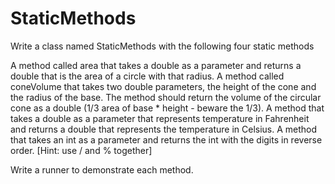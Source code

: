 # StaticMethods
Write a class named StaticMethods with the following four static methods

A method called area that takes a double as a parameter and returns a double that is the area of a circle with that radius.
A method called coneVolume that takes two double parameters, the height of the cone and the radius of the base. The method should return the volume of the circular cone as a double (1/3 area of base * height - beware the 1/3).
A method that takes a double as a parameter that represents temperature in Fahrenheit and returns a double that represents the temperature in Celsius.
A method that takes an int as a parameter and returns the int with the digits in reverse order. [Hint: use / and % together]

Write a runner to demonstrate each method.
